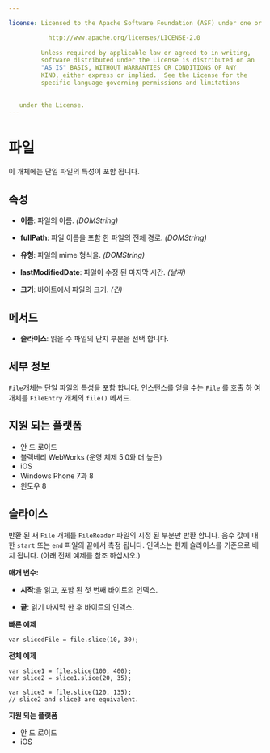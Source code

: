 ```yaml
---

license: Licensed to the Apache Software Foundation (ASF) under one or more contributor license agreements. See the NOTICE file distributed with this work for additional information regarding copyright ownership. The ASF licenses this file to you under the Apache License, Version 2.0 (the "License"); you may not use this file except in compliance with the License. You may obtain a copy of the License at

           http://www.apache.org/licenses/LICENSE-2.0
    
         Unless required by applicable law or agreed to in writing,
         software distributed under the License is distributed on an
         "AS IS" BASIS, WITHOUT WARRANTIES OR CONDITIONS OF ANY
         KIND, either express or implied.  See the License for the
         specific language governing permissions and limitations
    

   under the License.
---
```


# 파일

이 개체에는 단일 파일의 특성이 포함 됩니다.

## 속성

*   **이름**: 파일의 이름. *(DOMString)*

*   **fullPath**: 파일 이름을 포함 한 파일의 전체 경로. *(DOMString)*

*   **유형**: 파일의 mime 형식을. *(DOMString)*

*   **lastModifiedDate**: 파일이 수정 된 마지막 시간. *(날짜)*

*   **크기**: 바이트에서 파일의 크기. *(긴)*

## 메서드

*   **슬라이스**: 읽을 수 파일의 단지 부분을 선택 합니다.

## 세부 정보

`File`개체는 단일 파일의 특성을 포함 합니다. 인스턴스를 얻을 수는 `File` 를 호출 하 여 개체를 `FileEntry` 개체의 `file()` 메서드.

## 지원 되는 플랫폼

*   안 드 로이드
*   블랙베리 WebWorks (운영 체제 5.0와 더 높은)
*   iOS
*   Windows Phone 7과 8
*   윈도우 8

## 슬라이스

반환 된 새 `File` 개체를 `FileReader` 파일의 지정 된 부분만 반환 합니다. 음수 값에 대 한 `start` 또는 `end` 파일의 끝에서 측정 됩니다. 인덱스는 현재 슬라이스를 기준으로 배치 됩니다. (아래 전체 예제를 참조 하십시오.)

**매개 변수:**

*   **시작**:을 읽고, 포함 된 첫 번째 바이트의 인덱스.

*   **끝**: 읽기 마지막 한 후 바이트의 인덱스.

**빠른 예제**

    var slicedFile = file.slice(10, 30);
    

**전체 예제**

    var slice1 = file.slice(100, 400);
    var slice2 = slice1.slice(20, 35);
    
    var slice3 = file.slice(120, 135);
    // slice2 and slice3 are equivalent.
    

**지원 되는 플랫폼**

*   안 드 로이드
*   iOS